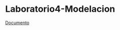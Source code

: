 # Laboratorio4-Modelacion

[Documento](https://docs.google.com/document/d/1-GNIvqO_1Sn9Qdz_kHOtSgBSHE32BxE5xmXe3jP9g78/edit?usp=sharing)
